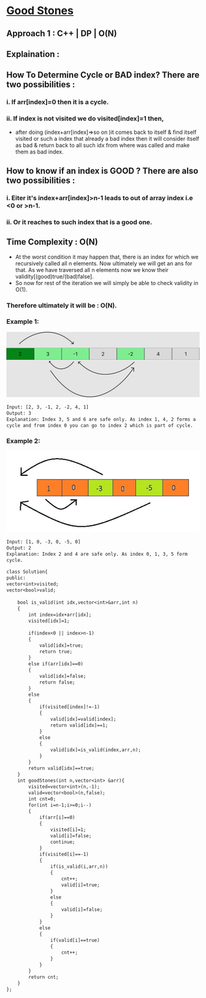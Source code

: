 # <a href="https://practice.geeksforgeeks.org/problems/e2d156755ca4e0a9b9abf5680191d4b06e52b1a8/1">Good Stones</a>

## Approach 1 : C++ | DP | O(N)

## Explaination :
<!-- ## 1. We will traverse from n-1 th index to 0 th index & check wheather the arr[index] along with index will lead to cycle or not.It will take O(N) time. -->

##  How To Determine Cycle or BAD index? There are two possibilities :
###  i. If arr[index]=0 then it is a cycle.
###  ii. If index is not visited we do visited[index]=1 then,
- after doing (index+arr[index]=>so on )it comes back to itself & find itself visited or such a index that already a bad index then it will consider itself as bad & return back to all such idx from where was called and make them as bad index.

## How to know if an index is GOOD ? There are also two possibilities :
###  i. Eiter it's index+arr[index]>n-1 leads to out of array index i.e <0 or >n-1.
###  ii. Or it reaches to such index that is a good one.

## Time Complexity : O(N)

+ At the worst condition it may happen that, there is an index for which we recursively called all n elements. Now ultimately we will get an ans for that. As we have traversed all n elements now we know their validity[(good)true/(bad)false].
+ So now for rest of the iteration we will simply be able to check validity in O(1).  
### Therefore ultimately it will be : O(N).
### Example 1:
<img src="img/16.png" width="600px">

```
Input: [2, 3, -1, 2, -2, 4, 1]
Output: 3
Explanation: Index 3, 5 and 6 are safe only. As index 1, 4, 2 forms a cycle and from index 0 you can go to index 2 which is part of cycle.
```
### Example 2:
<img src="img/16_1.png" width="600px">

```
Input: [1, 0, -3, 0, -5, 0]
Output: 2
Explanation: Index 2 and 4 are safe only. As index 0, 1, 3, 5 form cycle.
```
```
class Solution{
public:
vector<int>visited;
vector<bool>valid;

    bool is_valid(int idx,vector<int>&arr,int n)
    {
        int index=idx+arr[idx];
        visited[idx]=1;
        
        if(index<0 || index>n-1)
        {
            valid[idx]=true;
            return true;
        }
        else if(arr[idx]==0)
        {
            valid[idx]=false;
            return false;
        }
        else
        {
            if(visited[index]!=-1)
            {
                valid[idx]=valid[index];
                return valid[idx]==1;
            }
            else
            {
                valid[idx]=is_valid(index,arr,n);
            }
        }
        return valid[idx]==true;
    }
    int goodStones(int n,vector<int> &arr){
        visited=vector<int>(n,-1);
        valid=vector<bool>(n,false);
        int cnt=0;
        for(int i=n-1;i>=0;i--)
        {
            if(arr[i]==0)
            {
                visited[i]=1;
                valid[i]=false;
                continue;
            }
            if(visited[i]==-1)
            {
                if(is_valid(i,arr,n))
                {
                    cnt++;
                    valid[i]=true;
                }
                else
                {
                    valid[i]=false;
                }
            }
            else
            {
                if(valid[i]==true)
                {
                    cnt++;
                }
            }
        }
        return cnt;
    }  
};
```